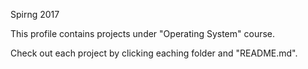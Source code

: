 Spirng 2017

This profile contains projects under "Operating System" course.

Check out each project by clicking eaching folder and "README.md".
